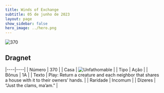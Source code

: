 ```yaml
---
title: Winds of Exchange
subtitle: 05 de junho de 2023
layout: page
show_sidebar: false
hero_image: ../hero.png
---
```


![370](https://mastervault-storage-prod.s3.amazonaws.com/media/card_front/en/600_370_bd6db5acdf88_en.png)


## Dragnet

|----|----|
| Número | 370 |
| Casa | ![Unfathomable](https://archonarcana.com/images/thumb/1/10/Unfathomable.png/22px-Unfathomable.png "Abissais") |
| Tipo | Ação |
| Bônus | 1A |
| Texto | Play: Return a creature and each neighbor that shares a house with it to their owners’ hands.  |
| Raridade | Incomum |
| Dizeres | “Just the clams, ma’am.” |

